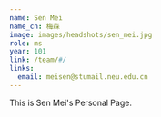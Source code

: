 ```yaml
---
name: Sen Mei
name_cn: 梅森
image: images/headshots/sen_mei.jpg
role: ms
year: 101
link: /team/#/
links:
  email: meisen@stumail.neu.edu.cn
---
```


This is Sen Mei's Personal Page.